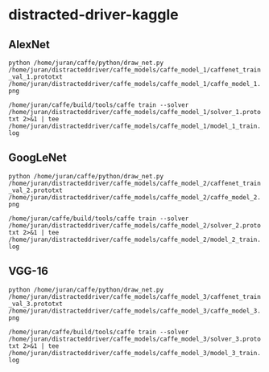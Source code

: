 # distracted-driver-kaggle

## AlexNet
`python /home/juran/caffe/python/draw_net.py /home/juran/distracteddriver/caffe_models/caffe_model_1/caffenet_train_val_1.prototxt /home/juran/distracteddriver/caffe_models/caffe_model_1/caffe_model_1.png`

`/home/juran/caffe/build/tools/caffe train --solver /home/juran/distracteddriver/caffe_models/caffe_model_1/solver_1.prototxt 2>&1 | tee /home/juran/distracteddriver/caffe_models/caffe_model_1/model_1_train.log`


## GoogLeNet
`python /home/juran/caffe/python/draw_net.py /home/juran/distracteddriver/caffe_models/caffe_model_2/caffenet_train_val_2.prototxt /home/juran/distracteddriver/caffe_models/caffe_model_2/caffe_model_2.png`

`/home/juran/caffe/build/tools/caffe train --solver /home/juran/distracteddriver/caffe_models/caffe_model_2/solver_2.prototxt 2>&1 | tee /home/juran/distracteddriver/caffe_models/caffe_model_2/model_2_train.log`


## VGG-16
`python /home/juran/caffe/python/draw_net.py /home/juran/distracteddriver/caffe_models/caffe_model_3/caffenet_train_val_3.prototxt /home/juran/distracteddriver/caffe_models/caffe_model_3/caffe_model_3.png`

`/home/juran/caffe/build/tools/caffe train --solver /home/juran/distracteddriver/caffe_models/caffe_model_3/solver_3.prototxt 2>&1 | tee /home/juran/distracteddriver/caffe_models/caffe_model_3/model_3_train.log`
